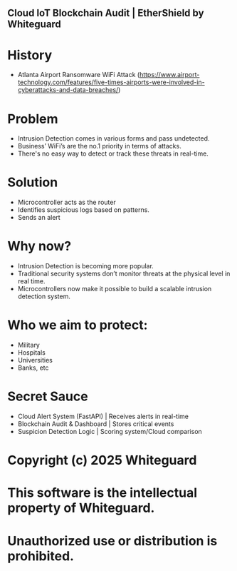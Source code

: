 ## Cloud IoT Blockchain Audit | EtherShield by Whiteguard

# History
- Atlanta Airport Ransomware WiFi Attack (https://www.airport-technology.com/features/five-times-airports-were-involved-in-cyberattacks-and-data-breaches/)

# Problem
- Intrusion Detection comes in various forms and pass undetected.
- Business’ WiFi’s are the no.1 priority in terms of attacks.
- There's no easy way to detect or track these threats in real-time.

# Solution
- Microcontroller acts as the router
- Identifies suspicious logs based on patterns.
- Sends an alert

# Why now?
- Intrusion Detection is becoming more popular.
- Traditional security systems don’t monitor threats at the physical level in real time.
- Microcontrollers now make it possible to build a scalable intrusion detection system.

# Who we aim to protect:
- Military
- Hospitals
- Universities
- Banks, etc

# Secret Sauce
- Cloud Alert System (FastAPI) | Receives alerts in real-time
- Blockchain Audit & Dashboard | Stores critical events 
- Suspicion Detection Logic | Scoring system/Cloud comparison

# Copyright (c) 2025 Whiteguard
# This software is the intellectual property of Whiteguard.
# Unauthorized use or distribution is prohibited.
